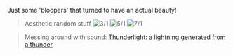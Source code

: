 Just some 'bloopers' that turned to have an actual beauty!

> Aesthetic random stuff
![3/1](static3.png?sanitize=true)
![5/1](static5.png?sanitize=true)
![7/1](static7.png?sanitize=true)

> Messing around with sound:
[Thunderlight: a lightning generated from a thunder](lightning_from_thunder.mp4)
